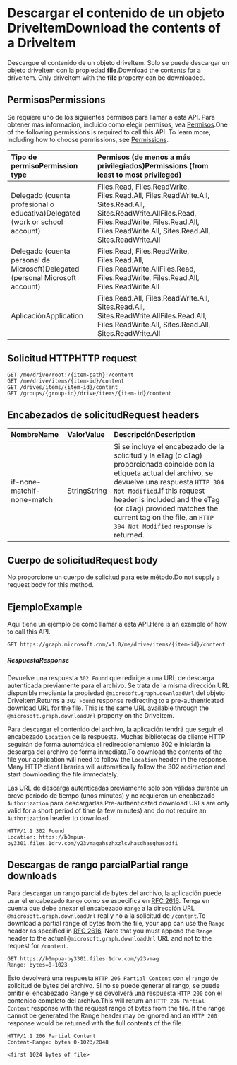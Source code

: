 # <a name="download-the-contents-of-a-driveitem"></a><span data-ttu-id="6cb24-101">Descargar el contenido de un objeto DriveItem</span><span class="sxs-lookup"><span data-stu-id="6cb24-101">Download the contents of a DriveItem</span></span>

<span data-ttu-id="6cb24-p101">Descargue el contenido de un objeto driveItem. Solo se puede descargar un objeto driveItem con la propiedad **file**.</span><span class="sxs-lookup"><span data-stu-id="6cb24-p101">Download the contents for a driveItem. Only driveItem with the **file** property can be downloaded.</span></span>

## <a name="permissions"></a><span data-ttu-id="6cb24-104">Permisos</span><span class="sxs-lookup"><span data-stu-id="6cb24-104">Permissions</span></span>
<span data-ttu-id="6cb24-p102">Se requiere uno de los siguientes permisos para llamar a esta API. Para obtener más información, incluido cómo elegir permisos, vea [Permisos](../../../concepts/permissions_reference.md).</span><span class="sxs-lookup"><span data-stu-id="6cb24-p102">One of the following permissions is required to call this API. To learn more, including how to choose permissions, see [Permissions](../../../concepts/permissions_reference.md).</span></span>

|<span data-ttu-id="6cb24-107">Tipo de permiso</span><span class="sxs-lookup"><span data-stu-id="6cb24-107">Permission type</span></span>      | <span data-ttu-id="6cb24-108">Permisos (de menos a más privilegiados)</span><span class="sxs-lookup"><span data-stu-id="6cb24-108">Permissions (from least to most privileged)</span></span>              |
|:--------------------|:---------------------------------------------------------|
|<span data-ttu-id="6cb24-109">Delegado (cuenta profesional o educativa)</span><span class="sxs-lookup"><span data-stu-id="6cb24-109">Delegated (work or school account)</span></span> | <span data-ttu-id="6cb24-110">Files.Read, Files.ReadWrite, Files.Read.All, Files.ReadWrite.All, Sites.Read.All, Sites.ReadWrite.All</span><span class="sxs-lookup"><span data-stu-id="6cb24-110">Files.Read, Files.ReadWrite, Files.Read.All, Files.ReadWrite.All, Sites.Read.All, Sites.ReadWrite.All</span></span>    |
|<span data-ttu-id="6cb24-111">Delegado (cuenta personal de Microsoft)</span><span class="sxs-lookup"><span data-stu-id="6cb24-111">Delegated (personal Microsoft account)</span></span> | <span data-ttu-id="6cb24-112">Files.Read, Files.ReadWrite, Files.Read.All, Files.ReadWrite.All</span><span class="sxs-lookup"><span data-stu-id="6cb24-112">Files.Read, Files.ReadWrite, Files.Read.All, Files.ReadWrite.All</span></span>    |
|<span data-ttu-id="6cb24-113">Aplicación</span><span class="sxs-lookup"><span data-stu-id="6cb24-113">Application</span></span> | <span data-ttu-id="6cb24-114">Files.Read.All, Files.ReadWrite.All, Sites.Read.All, Sites.ReadWrite.All</span><span class="sxs-lookup"><span data-stu-id="6cb24-114">Files.Read.All, Files.ReadWrite.All, Sites.Read.All, Sites.ReadWrite.All</span></span> |

## <a name="http-request"></a><span data-ttu-id="6cb24-115">Solicitud HTTP</span><span class="sxs-lookup"><span data-stu-id="6cb24-115">HTTP request</span></span>

<!-- { "blockType": "ignored" } -->
```http
GET /me/drive/root:/{item-path}:/content
GET /me/drive/items/{item-id}/content
GET /drives/items/{item-id}/content
GET /groups/{group-id}/drive/items/{item-id}/content
```

## <a name="request-headers"></a><span data-ttu-id="6cb24-116">Encabezados de solicitud</span><span class="sxs-lookup"><span data-stu-id="6cb24-116">Request headers</span></span>

| <span data-ttu-id="6cb24-117">Nombre</span><span class="sxs-lookup"><span data-stu-id="6cb24-117">Name</span></span>          | <span data-ttu-id="6cb24-118">Valor</span><span class="sxs-lookup"><span data-stu-id="6cb24-118">Value</span></span>  | <span data-ttu-id="6cb24-119">Descripción</span><span class="sxs-lookup"><span data-stu-id="6cb24-119">Description</span></span>                                                                                                                                              |
|:--------------|:-------|:---------------------------------------------------------------------------------------------------------------------------------------------------------|
| <span data-ttu-id="6cb24-120">if-none-match</span><span class="sxs-lookup"><span data-stu-id="6cb24-120">if-none-match</span></span> | <span data-ttu-id="6cb24-121">String</span><span class="sxs-lookup"><span data-stu-id="6cb24-121">String</span></span> | <span data-ttu-id="6cb24-122">Si se incluye el encabezado de la solicitud y la eTag (o cTag) proporcionada coincide con la etiqueta actual del archivo, se devuelve una respuesta `HTTP 304 Not Modified`.</span><span class="sxs-lookup"><span data-stu-id="6cb24-122">If this request header is included and the eTag (or cTag) provided matches the current tag on the file, an `HTTP 304 Not Modified` response is returned.</span></span> |

## <a name="request-body"></a><span data-ttu-id="6cb24-123">Cuerpo de solicitud</span><span class="sxs-lookup"><span data-stu-id="6cb24-123">Request body</span></span>
<span data-ttu-id="6cb24-124">No proporcione un cuerpo de solicitud para este método.</span><span class="sxs-lookup"><span data-stu-id="6cb24-124">Do not supply a request body for this method.</span></span>

## <a name="example"></a><span data-ttu-id="6cb24-125">Ejemplo</span><span class="sxs-lookup"><span data-stu-id="6cb24-125">Example</span></span>
<span data-ttu-id="6cb24-126">Aquí tiene un ejemplo de cómo llamar a esta API.</span><span class="sxs-lookup"><span data-stu-id="6cb24-126">Here is an example of how to call this API.</span></span>


<!-- { "blockType": "request", "name": "driveitem-download-contents" } -->
```http
GET https://graph.microsoft.com/v1.0/me/drive/items/{item-id}/content
```

##### <a name="response"></a><span data-ttu-id="6cb24-127">Respuesta</span><span class="sxs-lookup"><span data-stu-id="6cb24-127">Response</span></span>
<span data-ttu-id="6cb24-p103">Devuelve una respuesta `302 Found` que redirige a una URL de descarga autenticada previamente para el archivo. Se trata de la misma dirección URL disponible mediante la propiedad `@microsoft.graph.downloadUrl` del objeto DriveItem.</span><span class="sxs-lookup"><span data-stu-id="6cb24-p103">Returns a `302 Found` response redirecting to a pre-authenticated download URL for the file. This is the same URL available through the `@microsoft.graph.downloadUrl` property on the DriveItem.</span></span>

<span data-ttu-id="6cb24-p104">Para descargar el contenido del archivo, la aplicación tendrá que seguir el encabezado `Location` de la respuesta. Muchas bibliotecas de cliente HTTP seguirán de forma automática el redireccionamiento 302 e iniciarán la descarga del archivo de forma inmediata.</span><span class="sxs-lookup"><span data-stu-id="6cb24-p104">To download the contents of the file your application will need to follow the `Location` header in the response. Many HTTP client libraries will automatically follow the 302 redirection and start downloading the file immedately.</span></span>

<span data-ttu-id="6cb24-132">Las URL de descarga autenticadas previamente solo son válidas durante un breve período de tiempo (unos minutos) y no requieren un encabezado `Authorization` para descargarlas.</span><span class="sxs-lookup"><span data-stu-id="6cb24-132">Pre-authenticated download URLs are only valid for a short period of time (a few minutes) and do not require an `Authorization` header to download.</span></span>

<!-- { "blockType": "response", "@odata.type": "stream" } -->
```http
HTTP/1.1 302 Found
Location: https://b0mpua-by3301.files.1drv.com/y23vmagahszhxzlcvhasdhasghasodfi
```

## <a name="partial-range-downloads"></a><span data-ttu-id="6cb24-133">Descargas de rango parcial</span><span class="sxs-lookup"><span data-stu-id="6cb24-133">Partial range downloads</span></span>

<span data-ttu-id="6cb24-p105">Para descargar un rango parcial de bytes del archivo, la aplicación puede usar el encabezado `Range` como se especifica en [RFC 2616](https://www.ietf.org/rfc/rfc2616.txt). Tenga en cuenta que debe anexar el encabezado `Range` a la dirección URL `@microsoft.graph.downloadUrl` real y no a la solicitud de `/content`.</span><span class="sxs-lookup"><span data-stu-id="6cb24-p105">To download a partial range of bytes from the file, your app can use the `Range` header as specified in [RFC 2616](https://www.ietf.org/rfc/rfc2616.txt). Note that you must append the `Range` header to the actual `@microsoft.graph.downloadUrl` URL and not to the request for `/content`.</span></span>

<!-- { "blockType": "request", "name": "driveitem-get-partial-content" } -->
```http
GET https://b0mpua-by3301.files.1drv.com/y23vmag
Range: bytes=0-1023
```

<span data-ttu-id="6cb24-p106">Esto devolverá una respuesta `HTTP 206 Partial Content` con el rango de solicitud de bytes del archivo. Si no se puede generar el rango, se puede omitir el encabezado Range y se devolverá una respuesta `HTTP 200` con el contenido completo del archivo.</span><span class="sxs-lookup"><span data-stu-id="6cb24-p106">This will return an `HTTP 206 Partial Content` response with the request range of bytes from the file. If the range cannot be generated the Range header may be ignored and an `HTTP 200` response would be returned with the full contents of the file.</span></span>

<!-- { "blockType": "response", "@odata.type": "stream" } -->
```http
HTTP/1.1 206 Partial Content
Content-Range: bytes 0-1023/2048

<first 1024 bytes of file>
```

<!-- uuid: 8fcb5dbc-d5aa-4681-8e31-b001d5168d79
2015-10-25 14:57:30 UTC -->
<!-- {
  "type": "#page.annotation",
  "description": "Download item",
  "keywords": "",
  "section": "documentation",
  "tocPath": "OneDrive/Item/Download file"
}-->

